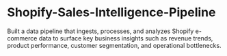 # Shopify-Sales-Intelligence-Pipeline
Built a data pipeline that ingests, processes, and analyzes Shopify e-commerce data to surface key business insights such as revenue trends, product performance, customer segmentation, and operational bottlenecks.
